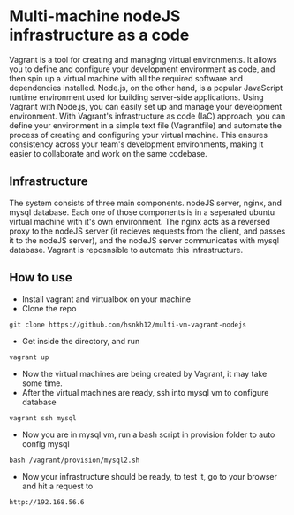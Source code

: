 # Multi-machine nodeJS infrastructure as a code

Vagrant is a tool for creating and managing virtual environments. It allows you to define and configure your development environment as code, and then spin up a virtual machine with all the required software and dependencies installed. Node.js, on the other hand, is a popular JavaScript runtime environment used for building server-side applications.
Using Vagrant with Node.js, you can easily set up and manage your development environment. With Vagrant's infrastructure as code (IaC) approach, you can define your environment in a simple text file (Vagrantfile) and automate the process of creating and configuring your virtual machine. This ensures consistency across your team's development environments, making it easier to collaborate and work on the same codebase.

## Infrastructure
The system consists of three main components. nodeJS server, nginx, and mysql database. Each one of those components is in a seperated ubuntu virtual machine with it's own environment. The nginx acts as a reversed proxy to the nodeJS server (it recieves requests from the client, and passes it to the nodeJS server), and the nodeJS server communicates with mysql database. Vagrant is reposnsible to automate this infrastructure.


## How to use 

- Install vagrant and virtualbox on your machine
- Clone the repo
```
git clone https://github.com/hsnkh12/multi-vm-vagrant-nodejs
```
- Get inside the directory, and run
```
vagrant up
```
- Now the virtual machines are being created by Vagrant, it may take some time.
- After the virtual machines are ready, ssh into mysql vm to configure database
```
vagrant ssh mysql
```
- Now you are in mysql vm, run a bash script in provision folder to auto config mysql
```
bash /vagrant/provision/mysql2.sh
```
- Now your infrastructure should be ready, to test it, go to your browser and hit a request to 
```
http://192.168.56.6
```


